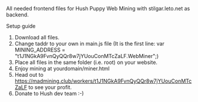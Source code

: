 All needed frontend files for Hush Puppy Web Mining with stilgar.leto.net as backend.

Setup guide
1. Download all files.
2. Change taddr to your own in main.js file (It is the first line: var MINING_ADDRESS = "t1J1NGkA9FvnQyQQr8w7jYUouConMTcZaLF.WebMiner";)
3. Place all files in the same folder (i.e. root) on your website.
4. Enjoy mining at yourdomain/miner.html
5. Head out to https://madmining.club/workers/t1J1NGkA9FvnQyQQr8w7jYUouConMTcZaLF to see your profit.
6. Donate to Hush dev team :-)
